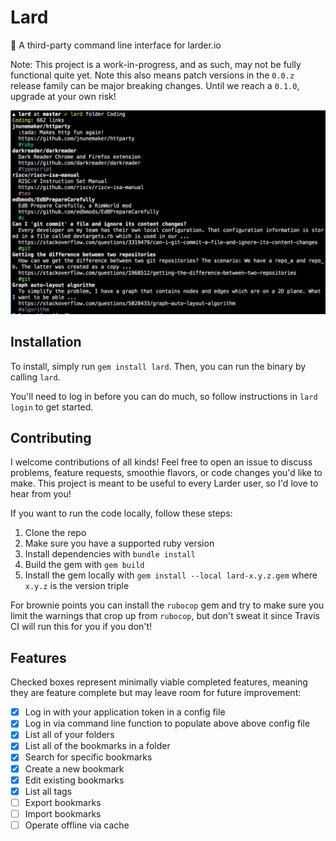 # Lard

:green_book: A third-party command line interface for larder.io

Note: This project is a work-in-progress, and as such, may not be fully functional quite yet. Note this also means patch versions in the `0.0.z` release family can be major breaking changes. Until we reach a `0.1.0`, upgrade at your own risk!

![Screenshot of Lard 0.0.0 folder view for 'Coding'](screenshots/folder.png)

## Installation

To install, simply run `gem install lard`. Then, you can run the binary by calling `lard`.

You'll need to log in before you can do much, so follow instructions in `lard login` to get started.


## Contributing

I welcome contributions of all kinds! Feel free to open an issue to discuss problems, feature requests, smoothie flavors, or code changes you'd like to make. This project is meant to be useful to every Larder user, so I'd love to hear from you!

If you want to run the code locally, follow these steps:

1. Clone the repo
2. Make sure you have a supported ruby version
3. Install dependencies with `bundle install`
4. Build the gem with `gem build`
5. Install the gem locally with `gem install --local lard-x.y.z.gem` where `x.y.z` is the version triple

For brownie points you can install the `rubocop` gem and try to make sure you limit the warnings that crop up from `rubocop`, but don't sweat it since Travis CI will run this for you if you don't!

## Features

Checked boxes represent minimally viable completed features, meaning they are feature complete but may leave room for future improvement:

- [x] Log in with your application token in a config file
- [x] Log in via command line function to populate above above config file
- [x] List all of your folders
- [x] List all of the bookmarks in a folder
- [x] Search for specific bookmarks
- [x] Create a new bookmark
- [x] Edit existing bookmarks
- [x] List all tags
- [ ] Export bookmarks
- [ ] Import bookmarks
- [ ] Operate offline via cache
